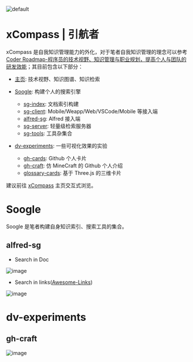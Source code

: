 ![default](https://user-images.githubusercontent.com/5803001/40462361-257cfd48-5f42-11e8-899a-d0077c37d931.png)

# xCompass | 引航者

xCompass 是自我知识管理能力的外化，对于笔者自我知识管理的理念可以参考 [Coder Roadmap-程序员的技术视野、知识管理与职业规划，提高个人与团队的研发效能](https://github.com/wxyyxc1992/Coder-Roadmap)；其目前包含以下部分：

- [主页](./homepage): 技术视野、知识图谱、知识检索

- [Soogle](./soogle): 构建个人的搜索引擎

  - [sg-index](./soogle/sg-index): 文档索引构建
  - [sg-client](./soogle/sg-client): Mobile/Weapp/Web/VSCode/Mobile 等接入端
  - [alfred-sg](./soogle/alfred-sg): Alfred 接入端
  - [sg-server](./soogle/sg-server): 轻量级检索服务器
  - [sg-tools](./soogle/sg-tools): 工具杂集合

- [dv-experiments](./dv-experiments): 一些可视化效果的实验

  - [gh-cards](./dv-experiments/gh-cards): Github 个人卡片
  - [gh-craft](./dv-experiments/gh-craft): 仿 MineCraft 的 Github 个人介绍
  - [glossary-cards](./dv-experiments/gh-cards): 基于 Three.js 的三维卡片

建议前往 [xCompass](http://wxyyxc1992.github.io/) 主页交互式浏览。

# Soogle

Soogle 是笔者构建自身知识索引、搜索工具的集合。

## alfred-sg

- Search in Doc

![image](https://user-images.githubusercontent.com/5803001/50546216-fd70d480-0c5e-11e9-9b6b-cceaf7860c58.png)

- Search in links([Awesome-Links](https://github.com/wxyyxc1992/Awesome-Links))

![image](https://user-images.githubusercontent.com/5803001/50546165-352b4c80-0c5e-11e9-9f16-fb2a115a3506.png)

# dv-experiments

## gh-craft

![image](https://user-images.githubusercontent.com/5803001/50447770-65ba7000-0958-11e9-99fb-55c02b90eae8.png)
